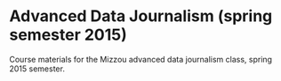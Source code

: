 Advanced Data Journalism (spring semester 2015)
========================

Course materials for the Mizzou advanced data journalism class, spring 2015 semester.
